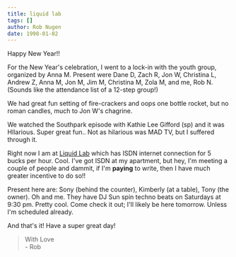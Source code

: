 ```yaml
---
title: liquid lab
tags: []
author: Rob Nugen
date: 1998-01-02
---
```


<title>Happy New Year Lock-in</title>

<p class=date>Happy New Year!!</p>

<p>
For the New Year's celebration, I went to a lock-in with the youth group, organized by Anna M.  Present were Dane D, Zach R, Jon W, Christina L, Andrew Z, Anna M, Jon M, Jim M, Christina M, Zola M, and me, Rob N.  (Sounds like the attendance list of a 12-step group!)
<p>
We had great fun setting of fire-crackers and oops one bottle rocket, but no roman candles, much to Jon W's chagrine.
<p>
We watched the Southpark episode with Kathie Lee Gifford (sp) and it was HIlarious.  Super great fun..  Not as hilarious was MAD TV, but I suffered through it.
<p>
Right now I am at <a href=http://www.LiquidLab.hypercon.com>Liquid Lab</a> which has ISDN internet connection for 5 bucks per hour.  Cool.  I've got ISDN at my apartment, but hey, I'm meeting a couple of people and dammit, if I'm <b>paying</b> to write, then I have much greater incentive to do so!!
<p>
Present here are: Sony (behind the counter), Kimberly (at a table), Tony (the owner).  Oh and me.   They have DJ Sun spin techno beats on Saturdays at 9:30 pm. Pretty cool.  Come check it out; I'll likely be here tomorrow.  Unless I'm scheduled already.
<p>
And that's it!  Have a super great day!
<p>
<blockquote>
With Love<br>
- Rob<br>
</blockquote>
</p>
